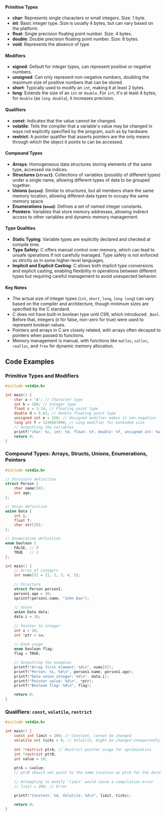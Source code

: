 #### Primitive Types

- **char**: Represents single characters or small integers. Size: 1 byte.
- **int**: Basic integer type. Size is usually 4 bytes, but can vary based on the platform.
- **float**: Single precision floating point number. Size: 4 bytes.
- **double**: Double precision floating point number. Size: 8 bytes.
- **void**: Represents the absence of type.

#### Modifiers

- **signed**: Default for integer types, can represent positive or negative numbers.
- **unsigned**: Can only represent non-negative numbers, doubling the maximum size of positive numbers that can be stored.
- **short**: Typically used to modify an `int`, making it at least 2 bytes.
- **long**: Extends the size of an `int` or `double`. For `int`, it's at least 4 bytes; for `double` (as `long double`), it increases precision.

#### Qualifiers

- **const**: Indicates that the value cannot be changed.
- **volatile**: Tells the compiler that a variable's value may be changed in ways not explicitly specified by the program, such as by hardware.
- **restrict**: A pointer qualifier that asserts pointers are the only means through which the object it points to can be accessed.

#### Compound Types

- **Arrays**: Homogeneous data structures storing elements of the same type, accessed via indices.
- **Structures (`struct`)**: Collections of variables (possibly of different types) under a single name, allowing different types of data to be grouped together.
- **Unions (`union`)**: Similar to structures, but all members share the same memory location, allowing different data types to occupy the same memory space.
- **Enumerations (`enum`)**: Defines a set of named integer constants.
- **Pointers**: Variables that store memory addresses, allowing indirect access to other variables and dynamic memory management.

#### Type Qualities

- **Static Typing**: Variable types are explicitly declared and checked at compile time.
- **Type Safety**: C offers manual control over memory, which can lead to unsafe operations if not carefully managed. Type safety is not enforced as strictly as in some higher-level languages.
- **Implicit and Explicit Casting**: C allows both implicit type conversions and explicit casting, enabling flexibility in operations between different types but requiring careful management to avoid unexpected behavior.

#### Key Notes

- The actual size of integer types (`int`, `short`, `long`, `long long`) can vary based on the compiler and architecture, though minimum sizes are specified by the C standard.
- C does not have built-in boolean type until C99, which introduced `_Bool`. Before that, integers (`0` for false, non-zero for true) were used to represent boolean values.
- Pointers and arrays in C are closely related, with arrays often decayed to pointers when passed to functions.
- Memory management is manual, with functions like `malloc`, `calloc`, `realloc`, and `free` for dynamic memory allocation.

## Code Examples

### Primitive Types and Modifiers

```c
#include <stdio.h>

int main() {
    char a = 'A'; // Character type
    int b = 100; // Integer type
    float c = 3.14; // Floating point type
    double d = 9.81; // Double floating point type
    unsigned int e = 150; // Unsigned modifier makes it non-negative
    long int f = 1234567890; // Long modifier for extended size
    // Outputting the variables
    printf("char: %c, int: %d, float: %f, double: %f, unsigned int: %u, long int: %ld\n", a, b, c, d, e, f);
    return 0;
}
```

### Compound Types: Arrays, Structs, Unions, Enumerations, Pointers

```c
#include <stdio.h>

// Structure definition
struct Person {
    char name[50];
    int age;
};

// Union definition
union Data {
    int i;
    float f;
    char str[20];
};

// Enumeration definition
enum boolean {
    FALSE, // 0
    TRUE   // 1
};

int main() {
    // Array of integers
    int nums[5] = {1, 2, 3, 4, 5};
    
    // Structure
    struct Person person1;
    person1.age = 30;
    sprintf(person1.name, "John Doe");
    
    // Union
    union Data data;
    data.i = 10;
    
    // Pointer to integer
    int x = 20;
    int *ptr = &x;
    
    // Enum usage
    enum boolean flag;
    flag = TRUE;

    // Outputting the examples
    printf("Array first element: %d\n", nums[0]);
    printf("Person: %s, %d\n", person1.name, person1.age);
    printf("Data union integer: %d\n", data.i);
    printf("Pointer value: %d\n", *ptr);
    printf("Boolean flag: %d\n", flag);

    return 0;
}
```

### Qualifiers: `const`, `volatile`, `restrict`

```c
#include <stdio.h>

int main() {
    const int limit = 100; // Constant, cannot be changed
    volatile int ticks = 0; // Volatile, might be changed unexpectedly
    
    int *restrict ptrA; // Restrict pointer usage for optimization
    int *restrict ptrB;
    int value = 10;
    
    ptrA = &value;
    // ptrB should not point to the same location as ptrA for the duration of ptrA's lifetime to respect `restrict`
    
    // Attempting to modify 'limit' would cause a compilation error
    // limit = 200; // Error

    printf("Constant: %d, Volatile: %d\n", limit, ticks);

    return 0;
}
```
